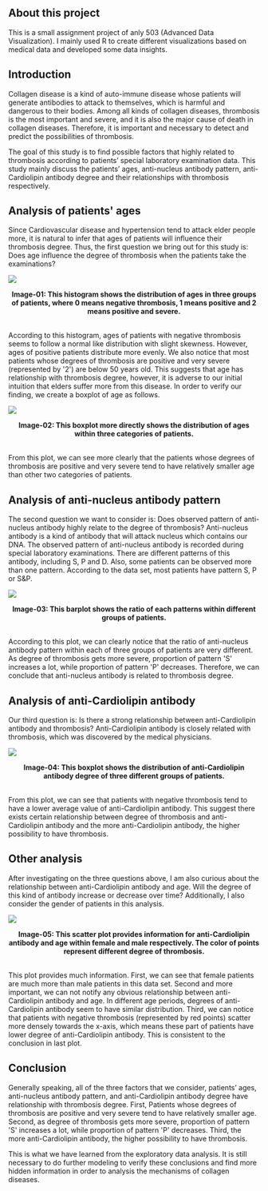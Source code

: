 ## About this project

This is a small assignment project of anly 503 (Advanced Data Visualization). I mainly used R to create different visualizations based on medical data and developed some data insights.

## Introduction

Collagen disease is a kind of auto-immune disease whose patients will generate antibodies to attack to themselves, which is harmful and dangerous to their bodies. Among all kinds of collagen diseases, thrombosis is the most important and severe, and it is also the major cause of death in collagen diseases. Therefore, it is important and necessary to detect and predict the possibilities of thrombosis. 

The goal of this study is to find possible factors that highly related to thrombosis according to patients’ special laboratory examination data. This study mainly discuss the patients’ ages, anti-nucleus antibody pattern, anti-Cardiolipin antibody degree and their relationships with thrombosis respectively.

## Analysis of patients' ages

Since Cardiovascular disease and hypertension tend to attack elder people more, it is natural to infer that ages of patients will influence their thrombosis degree. Thus, the first question we bring out for this study is: Does age influence the degree of thrombosis when the patients take the examinations?

![](./images/plot-01.png)
<figcaption align = "center"><b>Image-01: This histogram shows the distribution of ages in three groups of patients, where 0 means negative thrombosis, 1 means positive and 2 means positive and severe.</b></figcaption>

\
According to this histogram, ages of patients with negative thrombosis seems to follow a normal like distribution with slight skewness. However, ages of positive patients distribute more evenly. We also notice that most patients whose degrees of thrombosis are positive and very severe (represented by '2') are below 50 years old. This suggests that age has relationship with thrombosis degree, however, it is adverse to our initial intuition that elders suffer more from this disease. In order to verify our finding, we create a boxplot of age as follows.

![](./images/plot-02.png)
<figcaption align = "center"><b>Image-02: This boxplot more directly shows the distribution of ages within three categories of patients.</b></figcaption>

\
From this plot, we can see more clearly that the patients whose degrees of thrombosis are positive and very severe tend to have relatively smaller age than other two categories of patients.

## Analysis of anti-nucleus antibody pattern

The second question we want to consider is: Does observed pattern of anti-nucleus antibody highly relate to the degree of thrombosis?
Anti-nucleus antibody is a kind of antibody that will attack nucleus which contains our DNA. The observed pattern of anti-nucleus antibody is recorded during special laboratory examinations. There are different patterns of this antibody, including S, P and D. Also, some patients can be observed more than one pattern. According to the data set, most patients have pattern S, P or S&P.

![](./images/plot-03.png)
<figcaption align = "center"><b>Image-03: This barplot shows the ratio of each patterns within different groups of patients.</b></figcaption>

\
According to this plot, we can clearly notice that the ratio of anti-nucleus antibody pattern within each of three groups of patients are very different. As degree of thrombosis gets more severe, proportion of pattern 'S' increases a lot, while proportion of pattern 'P' decreases. Therefore, we can conclude that anti-nucleus antibody is related to thrombosis degree. 

## Analysis of anti-Cardiolipin antibody

Our third question is: Is there a strong relationship between anti-Cardiolipin antibody and thrombosis?
Anti-Cardiolipin antibody is closely related with thrombosis, which was discovered by the medical physicians.

![](./images/plot-04.png)
<figcaption align = "center"><b>Image-04: This boxplot shows the distribution of anti-Cardiolipin antibody degree of three different groups of patients.</b></figcaption>

\
From this plot, we can see that patients with negative thrombosis tend to have a lower average value of anti-Cardiolipin antibody. This suggest there exists certain relationship between degree of thrombosis and anti-Cardiolipin antibody and the more anti-Cardiolipin antibody, the higher possibility to have thrombosis.

## Other analysis

After investigating on the three questions above, I am also curious about the relationship between anti-Cardiolipin antibody and age. Will the degree of this kind of antibody increase or decrease over time? Additionally, I also consider the gender of patients in this analysis.

![](./images/plot-05.png)
<figcaption align = "center"><b>Image-05: This scatter plot provides information for anti-Cardiolipin antibody and age within female and male respectively. The color of points represent different degree of thrombosis. </b></figcaption>

\
This plot provides much information. First, we can see that female patients are much more than male patients in this data set. Second and more important, we can not notify any obvious relationship between anti-Cardiolipin antibody and age. In different age periods, degrees of anti-Cardiolipin antibody seem to have similar distribution. Third, we can notice that patients with negative thrombosis (represented by red points) scatter more densely towards the x-axis, which means these part of patients have lower degree of anti-Cardiolipin antibody. This is consistent to the conclusion in last plot.

## Conclusion

Generally speaking, all of the three factors that we consider, patients’ ages, anti-nucleus antibody pattern, and anti-Cardiolipin antibody degree have relationship with thrombosis degree. First, Patients whose degrees of thrombosis are positive and very severe tend to have relatively smaller age. Second, as degree of thrombosis gets more severe, proportion of pattern 'S' increases a lot, while proportion of pattern 'P' decreases. Third, the more anti-Cardiolipin antibody, the higher possibility to have thrombosis.

This is what we have learned from the exploratory data analysis. It is still necessary to do further modeling to verify these conclusions and find more hidden information in order to analysis the mechanisms of collagen diseases.
